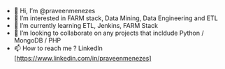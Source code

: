 - 👋 Hi, I’m @praveenmenezes
- 👀 I’m interested in FARM stack, Data Mining, Data Engineering and ETL
- 🌱 I’m currently learning ETL, Jenkins, FARM Stack
- 💞️ I’m looking to collaborate on any projects that incldude Python / MongoDB / PHP
- 📫 How to reach me ? LinkedIn [https://www.linkedin.com/in/praveenmenezes]

<!---
praveenmenezes/praveenmenezes is a ✨ special ✨ repository because its `README.md` (this file) appears on your GitHub profile.
You can click the Preview link to take a look at your changes.
--->
